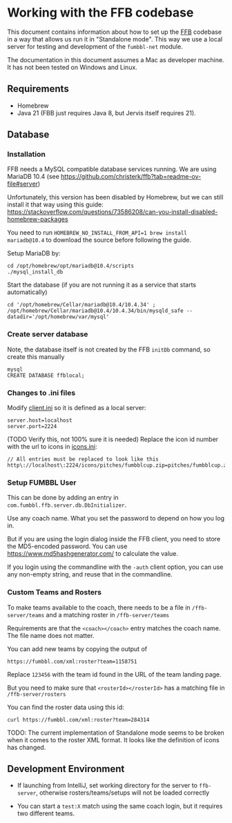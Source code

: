# Working with the FFB codebase

This document contains information about how to set up the 
[FFB](https://github.com/christerk/ffb) codebase in a way that allows us run it
in "Standalone mode". This way we use a local server for testing and development 
of the `fumbbl-net` module.

The documentation in this document assumes a Mac as developer machine. It has
not been tested on Windows and Linux.


## Requirements

- Homebrew
- Java 21 (FBB just requires Java 8, but Jervis itself requires 21).


## Database

### Installation

FFB needs a MySQL compatible database services running. We are using MariaDB
10.4 (see https://github.com/christerk/ffb?tab=readme-ov-file#server)

Unfortunately, this version has been disabled by Homebrew, but we can still install 
it that way using this guide: 
https://stackoverflow.com/questions/73586208/can-you-install-disabled-homebrew-packages

You need to run `HOMEBREW_NO_INSTALL_FROM_API=1 brew install mariadb@10.4` to 
download the source before following the guide.

Setup MariaDB by:

```
cd /opt/homebrew/opt/mariadb@10.4/scripts
./mysql_install_db
```

Start the database (if you are not running it as a service that starts automatically)

```
cd '/opt/homebrew/Cellar/mariadb@10.4/10.4.34' ; /opt/homebrew/Cellar/mariadb@10.4/10.4.34/bin/mysqld_safe --datadir='/opt/homebrew/var/mysql'
```

### Create server database
Note, the database itself is not created by the FFB `initDb` command, so create this manually

```shell
mysql
CREATE DATABASE ffblocal;
```

### Changes to .ini files

Modify [client.ini](https://github.com/christerk/ffb/blob/master/ffb-client/src/main/resources/client.ini#L4)
so it is defined as a local server:

```
server.host=localhost
server.port=2224
```

(TODO Verify this, not 100% sure it is needed)
Replace the icon id number with the url to icons in 
[icons.ini](https://github.com/christerk/ffb/blob/master/ffb-client/src/main/resources/icons.ini):

```
// All entries must be replaced to look like this
http\://localhost\:2224/icons/pitches/fumbblcup.zip=pitches/fumbblcup.zip
```


### Setup FUMBBL User

This can be done by adding an entry in `com.fumbbl.ffb.server.db.DbInitializer`.

Use any coach name. What you set the password to depend on how you log in. 

But if you are using the login dialog inside the FFB client, you need to store
the MD5-encoded password. You can use https://www.md5hashgenerator.com/ to 
calculate the value.

If you login using the commandline with the `-auth` client option, you can use any non-empty 
string, and reuse that in the commandline.

### Custom Teams and Rosters

To make teams available to the coach, there needs to be a file in `/ffb-server/teams` and a 
matching roster in `/ffb-server/teams`

Requirements are that the `<coach></coach>` entry matches the coach name. The 
file name does not matter.

You can add new teams by copying the output of 

```
https://fumbbl.com/xml:roster?team=1158751
```

Replace `123456` with the team id found in the URL of the team landing page.

But you need to make sure that `<rosterId></rosterId>` has a matching file in `/ffb-server/rosters`

You can find the roster data using this id:

```shell
curl https://fumbbl.com/xml:roster?team=284314
```

TODO: 
The current implementation of Standalone mode seems to be broken when it comes to
the roster XML format. It looks like the definition of icons has changed.

## Development Environment

- If launching from IntelliJ, set working directory for the server to `ffb-server`, 
  otherwise rosters/teams/setups will not be loaded correctly

- You can start a `test:X` match using the same coach login, but it requires 
  two different teams.


